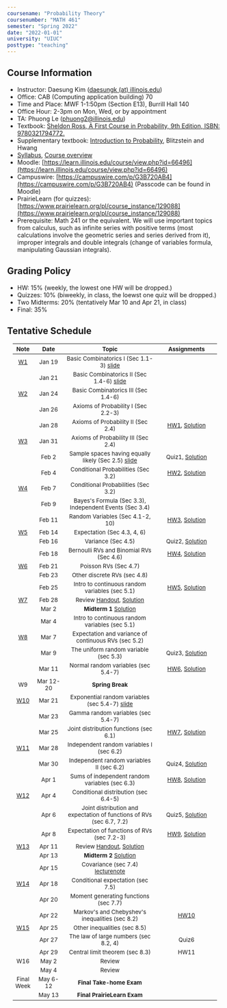 ```yaml
---
coursename: "Probability Theory"
coursenumber: "MATH 461"
semester: "Spring 2022"
date: "2022-01-01"
university: "UIUC"
posttype: "teaching"
---
```


## Course Information 
- Instructor: Daesung Kim ([daesungk (at) illinois.edu](mailto:daesungk@illinois.edu))
- Office: CAB (Computing application building) 70
- Time and Place: MWF 1-1:50pm (Section E13), Burrill Hall 140
- Office Hour: 2-3pm on Mon, Wed, or by appointment
- TA: Phuong Le (phuong2@illinois.edu)
- Textbook: [Sheldon Ross, A First Course in Probability, 9th Edition, ISBN: 9780321794772.](https://www.amazon.com/First-Course-Probability-9th/dp/032179477X)
- Supplementary textbook: [Introduction to Probability](http://probabilitybook.net), Blitzstein and Hwang
- [Syllabus](syllabus.pdf), [Course overview](overview.pdf) 
- Moodle: [https://learn.illinois.edu/course/view.php?id=66496](https://learn.illinois.edu/course/view.php?id=66496)
- Campuswire: [https://campuswire.com/p/G3B720AB4](https://campuswire.com/p/G3B720AB4) (Passcode can be found in Moodle)
- PrairieLearn (for quizzes): [https://www.prairielearn.org/pl/course_instance/129088](https://www.prairielearn.org/pl/course_instance/129088)
- Prerequisite: Math 241 or the equivalent. We will use important topics from calculus, such as infinite series with positive terms (most calculations involve the geometric series and series derived from it), improper integrals and double integrals (change of variables formula, manipulating Gaussian integrals).

## Grading Policy
- HW: 15% (weekly, the lowest one HW will be dropped.)
- Quizzes: 10% (biweekly, in class, the loewst one quiz will be dropped.)
- Two Midterms: 20% (tentatively Mar 10 and Apr 21, in class)
- Final: 35%

## Tentative Schedule 
| Note           | Date      | Topic                                                                 | Assignments                             |
| ---            | ---       | ---                                                                   | ---                                     |
| [W1](w1.pdf)   | Jan 19    | Basic Combinatorics I (Sec 1.1-3) [slide](lec1.pdf)                   |                                         |
|                | Jan 21    | Basic Combinatorics II (Sec 1.4-6) [slide](lec2.pdf)                  |                                         |
| [W2](w2.pdf)   | Jan 24    | Basic Combinatorics III (Sec 1.4-6)                                   |                                         |
|                | Jan 26    | Axioms of Probability I (Sec 2.2-3)                                   |                                         |
|                | Jan 28    | Axioms of Probability II (Sec 2.4)                                    | [HW1](hw1.pdf), [Solution](hw1-sol.pdf) |
| [W3](w3.pdf)   | Jan 31    | Axioms of Probability III (Sec 2.4)                                   |                                         |
|                | Feb 2     | Sample spaces having equally likely (Sec 2.5) [slide](lec5.pdf)       | Quiz1, [Solution](quiz1-sol.pdf)        |
|                | Feb 4     | Conditional Probabilities (Sec 3.2)                                   | [HW2](hw2.pdf), [Solution](hw2-sol.pdf) |
| [W4](w4.pdf)   | Feb 7     | Conditional Probabilities (Sec 3.2)                                   |                                         |
|                | Feb 9     | Bayes's Formula (Sec 3.3), Independent Events (Sec 3.4)               |                                         |
|                | Feb 11    | Random Variables (Sec 4.1-2, 10)                                      | [HW3](hw3.pdf), [Solution](hw3-sol.pdf) |
| [W5](w5.pdf)   | Feb 14    | Expectation (Sec 4.3, 4, 6)                                           |                                         |
|                | Feb 16    | Variance (Sec 4.5)                                                    | Quiz2, [Solution](quiz2-sol.pdf)        |
|                | Feb 18    | Bernoulli RVs and Binomial RVs (Sec 4.6)                              | [HW4](hw4.pdf), [Solution](hw4-sol.pdf) |
| [W6](w6.pdf)   | Feb 21    | Poisson RVs (Sec 4.7)                                                 |                                         |
|                | Feb 23    | Other discrete RVs (sec 4.8)                                          |                                         |
|                | Feb 25    | Intro to continuous random variables (sec 5.1)                        | [HW5](hw5.pdf), [Solution](hw5-sol.pdf) |
| [W7](w7.pdf)   | Feb 28    | Review [Handout](e-1-prac.pdf), [Solution](e-1-prac-sol.pdf)          |                                         |
|                | Mar 2     | **Midterm 1** [Solution](e-1-sol.pdf)                                 |                                         |
|                | Mar 4     | Intro to continuous random variables (sec 5.1)                        |                                         |
| [W8](w8.pdf)   | Mar 7     | Expectation and variance of continuous RVs (sec 5.2)                  |                                         |
|                | Mar 9     | The uniform random variable (sec 5.3)                                 | Quiz3, [Solution](quiz3-sol.pdf)        |
|                | Mar 11    | Normal random variables (sec 5.4-7)                                   | [HW6](hw6.pdf), [Solution](hw6-sol.pdf) |
| W9             | Mar 12-20 | **Spring Break**                                                      |                                         |
| [W10](w10.pdf) | Mar 21    | Exponential random variables (sec 5.4-7) [slide](lec22.pdf)           |                                         |
|                | Mar 23    | Gamma random variables (sec 5.4-7)                                    |                                         |
|                | Mar 25    | Joint distribution functions (sec 6.1)                                | [HW7](hw7.pdf), [Solution](hw7-sol.pdf) |
| [W11](w11.pdf) | Mar 28    | Independent random variables I (sec 6.2)                              |                                         |
|                | Mar 30    | Independent random variables II (sec 6.2)                             | Quiz4, [Solution](quiz4-sol.pdf)        |
|                | Apr 1     | Sums of independent random variables (sec 6.3)                        | [HW8](hw8.pdf), [Solution](hw8-sol.pdf) |
| [W12](w12.pdf) | Apr 4     | Conditional distribution (sec 6.4-5)                                  |                                         |
|                | Apr 6     | Joint distribution and expectation of functions of RVs (sec 6.7, 7.2) | Quiz5, [Solution](quiz5-sol.pdf)        |
|                | Apr 8     | Expectation of functions of RVs (sec 7.2-3)                           | [HW9](hw9.pdf), [Solution](hw9-sol.pdf) |
| [W13](w13.pdf) | Apr 11    | Review [Handout](e-2-prac.pdf), [Solution](e-2-prac-sol.pdf)          |                                         |
|                | Apr 13    | **Midterm 2** [Solution](e-2-sol.pdf)                                 |                                         |
|                | Apr 15    | Covariance (sec 7.4) [lecturenote](lec-041522.pdf)                    |                                         |
| [W14](w14.pdf) | Apr 18    | Conditional expectation (sec 7.5)                                     |                                         |
|                | Apr 20    | Moment generating functions (sec 7.7)                                 |                                         |
|                | Apr 22    | Markov's and Chebyshev's inequalities (sec 8.2)                       | [HW10](hw10.pdf)                        |
| [W15](w15.pdf) | Apr 25    | Other inequalities (sec 8.5)                                          |                                         |
|                | Apr 27    | The law of large numbers (sec 8.2, 4)                                 | Quiz6                                   |
|                | Apr 29    | Central limit theorem (sec 8.3)                                       | HW11                                    |
| W16            | May 2     | Review                                                                |                                         |
|                | May 4     | Review                                                                |                                         |
| Final Week     | May 6-12  | **Final Take-home Exam**                                              |                                         |
|                | May 13    | **Final PrairieLearn Exam**                                           |                                         |


<style>
table {
    width: 95%;
    margin: 0px auto;
    font-size: 95%;
    text-align: center;
}
table td:first-of-type {
    text-align: center;
}
table td:nth-of-type(2) {
    text-align: center;
}
table td:nth-of-type(4) {
    text-align: center;
}
table th:first-of-type {
    width: 10%;
    text-align: center;
}
table th:nth-of-type(2) {
    width: 15%;
    text-align: center;
}
table th:nth-of-type(3) {
    width: 45%;
    text-align: center;
}
table th:nth-of-type(4) {
    width: 30%;
    text-align: center;
}
</style>

